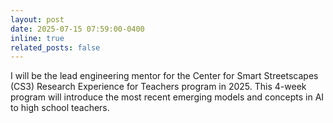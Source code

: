 ```yaml
---
layout: post
date: 2025-07-15 07:59:00-0400
inline: true
related_posts: false
---
```


I will be the lead engineering mentor for the Center for Smart Streetscapes (CS3) Research Experience for Teachers program in 2025. This 4-week program will introduce the most recent emerging models and concepts in AI to high school teachers.